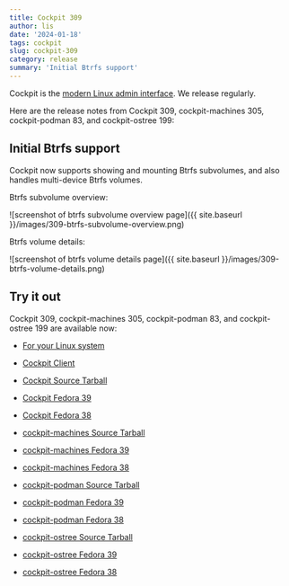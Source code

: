 ```yaml
---
title: Cockpit 309
author: lis
date: '2024-01-18'
tags: cockpit
slug: cockpit-309
category: release
summary: 'Initial Btrfs support'
---
```


Cockpit is the [modern Linux admin interface](https://cockpit-project.org/).
We release regularly.

Here are the release notes from Cockpit 309, cockpit-machines 305,
cockpit-podman 83, and cockpit-ostree 199:

## Initial Btrfs support

Cockpit now supports showing and mounting Btrfs subvolumes, and also handles multi-device Btrfs volumes.

Btrfs subvolume overview:

![screenshot of btrfs subvolume overview page]({{ site.baseurl }}/images/309-btrfs-subvolume-overview.png)

Btrfs volume details:

![screenshot of btrfs volume details page]({{ site.baseurl }}/images/309-btrfs-volume-details.png)

## Try it out

Cockpit 309, cockpit-machines 305, cockpit-podman 83, and cockpit-ostree 199
are available now:

* [For your Linux system](https://cockpit-project.org/running.html)
* [Cockpit Client](https://flathub.org/apps/details/org.cockpit_project.CockpitClient)

* [Cockpit Source Tarball](https://github.com/cockpit-project/cockpit/releases/tag/309)
* [Cockpit Fedora 39](https://bodhi.fedoraproject.org/updates/FEDORA-2024-6f7b1a314d)
* [Cockpit Fedora 38](https://bodhi.fedoraproject.org/updates/FEDORA-2024-d2bff51992)

* [cockpit-machines Source Tarball](https://github.com/cockpit-project/cockpit-machines/releases/tag/305)
* [cockpit-machines Fedora 39](https://bodhi.fedoraproject.org/updates/FEDORA-2024-631477a3c6)
* [cockpit-machines Fedora 38](https://bodhi.fedoraproject.org/updates/FEDORA-2024-24d7803523)

* [cockpit-podman Source Tarball](https://github.com/cockpit-project/cockpit-podman/releases/tag/83)
* [cockpit-podman Fedora 39](https://bodhi.fedoraproject.org/updates/FEDORA-2024-f637f5eec8)
* [cockpit-podman Fedora 38](https://bodhi.fedoraproject.org/updates/FEDORA-2024-72bb8556f1)

* [cockpit-ostree Source Tarball](https://github.com/cockpit-project/cockpit-ostree/releases/tag/199)
* [cockpit-ostree Fedora 39](https://bodhi.fedoraproject.org/updates/FEDORA-2024-6cd029b4be)
* [cockpit-ostree Fedora 38](https://bodhi.fedoraproject.org/updates/FEDORA-2024-a0306b4a31)
